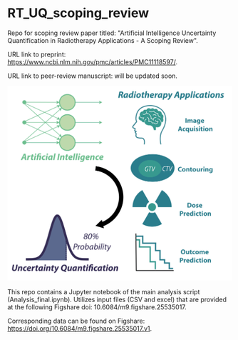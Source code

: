 # RT_UQ_scoping_review
Repo for scoping review paper titled: "Artificial Intelligence Uncertainty Quantification in Radiotherapy Applications - A Scoping Review".

URL link to preprint: https://www.ncbi.nlm.nih.gov/pmc/articles/PMC11118597/. 

URL link to peer-review manuscript: will be updated soon.

<img src= "graphical_abstract.png">

This repo contains a Jupyter notebook of the main analysis script (Analysis_final.ipynb). Utilizes input files (CSV and excel) that are provided at the following Figshare doi: 10.6084/m9.figshare.25535017. 

Corresponding data can be found on Figshare: https://doi.org/10.6084/m9.figshare.25535017.v1. 
